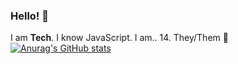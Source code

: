 ### Hello! 👋
I am **Tech**. I know JavaScript.
I am.. 14.
They/Them 🙂
[![Anurag's GitHub stats](https://github-readme-stats.vercel.app/api?username=Tech219)](https://github.com/anuraghazra/github-readme-stats)
